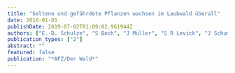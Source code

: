 ```yaml
---
title: "Seltene und gefährdete Pflanzen wachsen im Laubwald überall"
date: 2016-01-01
publishDate: 2019-07-02T01:09:02.961944Z
authors: ["E.-D. Schulze", "S Boch", "J Müller", "S R Levick", "J Schumacher"]
publication_types: ["2"]
abstract: ""
featured: false
publication: "*AFZ/Der Wald*"
---
```


